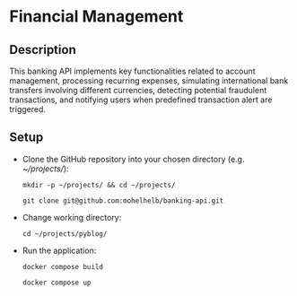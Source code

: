 # Financial Management

## Description
This banking API implements key functionalities related to account management, processing recurring expenses, simulating international bank transfers involving different currencies, detecting potential fraudulent transactions, and notifying users when predefined transaction alert are triggered.

## Setup

- Clone the GitHub repository into your chosen directory (e.g. *~/projects/*):
    ~~~	
    mkdir -p ~/projects/ && cd ~/projects/
    ~~~
    ~~~
    git clone git@github.com:mohelhelb/banking-api.git
    ~~~

- Change working directory:
    ~~~
    cd ~/projects/pyblog/
    ~~~

- Run the application:
    ~~~
    docker compose build
    ~~~	
    ~~~
    docker compose up
    ~~~



